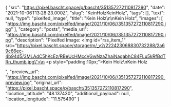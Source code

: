 {
  "src": "https://pixel.bascht.space/p/bascht/351357272110817290",
  "date": "2021-10-06T13:28:23.000Z",
  "slug": "KeinHolzKeinHolz",
  "tags": [],
  "text": null,
  "type": "pixelfed_image",
  "title": "Kein Holz\n\nKein Holz",
  "images": [
    "https://img.bascht.com/pixelfed/image/2021/10/06//351357272110817290.jpg"
  ],
  "category": "posts",
  "media_url": "https://img.bascht.com/pixelfed/image/2021/10/06//351357272110817290.jpg",
  "description": "Pixelfed Image: <img id=\"rss_item_1\" src=\"https://pixel.bascht.space/storage/m/_v2/222423068830732288/2a69c66ec-4b94d5/3MLAdC5hKcEz/RBeUcHMccVGwNzaZhaiNagabhC84FLu5kRfBdTRn_thumb.jpg\">\n            <p style=\"padding:10px;\">Kein Holz\nKein Holz</p>",
  "preview_url": "https://img.bascht.com/pixelfed/image/2021/10/06//351357272110817290_preview.jpg",
  "original_url": "https://pixel.bascht.space/p/bascht/351357272110817290",
  "location_latitude": "48.137430",
  "additional_payload": null,
  "location_longitude": "11.575490"
}